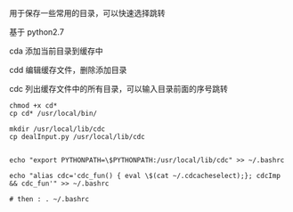 
用于保存一些常用的目录，可以快速选择跳转

基于 python2.7

cda 添加当前目录到缓存中

cdd 编辑缓存文件，删除添加目录

cdc 列出缓存文件中的所有目录，可以输入目录前面的序号跳转

```
chmod +x cd*
cp cd* /usr/local/bin/

mkdir /usr/local/lib/cdc
cp dealInput.py /usr/local/lib/cdc


echo "export PYTHONPATH=\$PYTHONPATH:/usr/local/lib/cdc" >> ~/.bashrc

echo "alias cdc='cdc_fun() { eval \$(cat ~/.cdcacheselect);}; cdcImp && cdc_fun'" >> ~/.bashrc

# then : . ~/.bashrc
```
